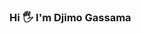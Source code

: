 ### Hi 🖐 I'm Djimo Gassama
<!--
**Gastech99 is my github page**
- 🔗This is where my projects are.
- 🇸🇳 I am from Senegal
- 👨‍🎓 I'm currently learning
- 👨‍💻 I'm a fullstack developer
-->
